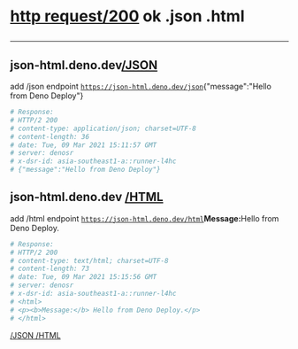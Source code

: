 # <a href="https://json-html.deno.dev">http request/200</a> ok .json .html <hr>

## json-html.deno.dev<a href="https://json-html.deno.dev/json">/JSON</a>

add /json endpoint 
<code>https://json-html.deno.dev/json</code>{"message":"Hello from Deno Deploy"}
```sh
# Response:
# HTTP/2 200
# content-type: application/json; charset=UTF-8
# content-length: 36
# date: Tue, 09 Mar 2021 15:11:57 GMT
# server: denosr
# x-dsr-id: asia-southeast1-a::runner-l4hc
# {"message":"Hello from Deno Deploy"}
```

## json-html.deno.dev <a href="https://json-html.deno.dev/html">/HTML</a>

add /html endpoint
<code>https://json-html.deno.dev/html</code><b>Message:</b>Hello from Deno Deploy.
```sh
# Response:
# HTTP/2 200
# content-type: text/html; charset=UTF-8
# content-length: 73
# date: Tue, 09 Mar 2021 15:15:56 GMT
# server: denosr
# x-dsr-id: asia-southeast1-a::runner-l4hc
# <html>
# <p><b>Message:</b> Hello from Deno Deploy.</p>
# </html>
```
[/JSON /HTML](https://json-html.deno.dev)&nbsp;<endpoint>
